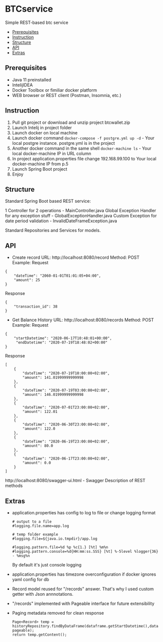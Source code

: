 # BTCservice

Simple REST-based btc service

+ [Prerequisites](#Prerequisites)
+ [Instruction](#Instruction)
+ [Structure](#Structure)
+ [API](#API)
+ [Extras](#Extras)


## Prerequisites

+ Java 11 preinstalled
+ IntelijIDEA
+ Docker Toolbox or fimiliar docker platform
+ WEB browser or REST client (Postman, Insomnia, etc.)

## Instruction

1. Pull git project or download and unzip project btcwallet.zip
2. Launch Intelij in project folder
3. Launch docker on local machine
4. Launch docker command ```docker-compose -f postgre.yml up -d``` - Your local postgre instance. postgre.yml is in the project
5. Another docker command in the same shell ```docker-machine ls``` - Your local docker-machine IP in URL column
6. In project application.properties file change  192.168.99.100 to Your local docker-machine IP from p.5
7. Launch Spring Boot project
8. Enjoy

## Structure

Standard Spring Boot based REST service:

1 Controller for 2 operations - MainController.java
Global Exception Handler for any exception stuff - GlobalExceptionHandler.java
Custom Exception for date period validation - InvalidDateFrameException.java

Standard Repositories and Services for models.


## API

+ Create record
URL: http://localhost:8080/record
Method: POST
Example:
Request
```
{
    "dateTime": "2060-01-01T01:01:05+04:00",
    "amount": 25
}
```

Response
```
{
    "transaction_id": 38
}
```
+ Get Balance History
URL: http://localhost:8080/records
Method: POST
Example:
Request
```
{
    "startDatetime": "2020-06-17T10:48:01+00:00",
     "endDatetime": "2020-07-19T18:48:02+00:00"
}
```

Response
```
[
    {
        "dateTime": "2020-07-19T10:00:00+02:00",
        "amount": 141.01999999999998
    },
    {
        "dateTime": "2020-07-19T03:00:00+02:00",
        "amount": 146.01999999999998
    },
    {
        "dateTime": "2020-07-01T23:00:00+02:00",
        "amount": 122.01
    },
    {
        "dateTime": "2020-06-30T23:00:00+02:00",
        "amount": 122.0
    },
    {
        "dateTime": "2020-06-19T23:00:00+02:00",
        "amount": 80.0
    },
    {
        "dateTime": "2020-06-17T23:00:00+02:00",
        "amount": 0.0
    }
]
```

http://localhost:8080/swagger-ui.html - Swagger Description of REST methods

## Extras
+ application.properties has config to log to file or change logging format
    ```
    # output to a file
    #logging.file.name=app.log

    # temp folder example
    #logging.file=${java.io.tmpdir}/app.log

    #logging.pattern.file=%d %p %c{1.} [%t] %m%n
    #logging.pattern.console=%d{HH:mm:ss.SSS} [%t] %-5level %logger{36} - %msg%n
    ```
    By default it's just console logging

+ application.properties has timezone overconfiguration if docker ignores yaml config for db
+ Record model reused for "/records" answer. That's why I used custom getter with Json annnotations.
+ "/records" implemented with Pageable interface for future extensibility
+ Paging metadata removed for clean response 
    ```
    Page<Record> temp = historyRepository.findByDataFrame(dataframe.getStartDatetime(),dataframe.getEndDatetime(), pageable);
    return temp.getContent();
    ```
